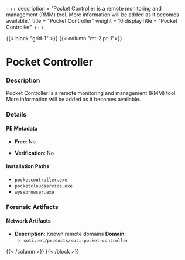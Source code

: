 +++
description = "Pocket Controller is a remote monitoring and management (RMM) tool. More information will be added as it becomes available."
title = "Pocket Controller"
weight = 10
displayTitle = "Pocket Controller"
+++


{{< block "grid-1" >}}
{{< column "mt-2 pt-1">}}

# Pocket Controller


### Description

Pocket Controller is a remote monitoring and management (RMM) tool. More information will be added as it becomes available.




### Details


#### PE Metadata


- **Free**: No

- **Verification**: No




#### Installation Paths
- `pocketcontroller.exe`
- `pocketcloudservice.exe`
- `wysebrowser.exe`

### Forensic Artifacts




#### Network Artifacts

- **Description**: Known remote domains
  **Domain**:
    - `soti.net/products/soti-pocket-controller`








{{< /column >}}
{{< /block >}}
